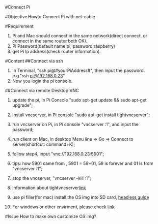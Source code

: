 #Connect Pi

#Objective
Howto Connect Pi with net-cable

#Requirement
1. Pi and Mac should connect in the same network(direct connect, or connect in the same router both OK).
2. Pi Password(default name:pi, password:raspberry)
3. get Pi Ip address(check router information).

#Content
##Connect via ssh
1. In Terminal, "ssh pi@#yourPiAddress#", then input the password. e.g."ssh pi@192.168.0.23"
2. Now you login the pi console.

##Connect via remote Desktop VNC
1. update the pi, in Pi Console "sudo apt-get update && sudo apt-get upgrade";
2. install vncserver, in Pi console "sudo apt-get install tightvncserver";
3. run vncserver on Pi, in Pi console "vncserver :1", and input the password;
4. run client on Mac, in desktop Menu line => Go => Connect to server(shortcut: command+K);
5. follow step4, input "vnc://192.168.0.23:5901";
6. tips: how 5901 came from , 5901 = 59+01, 59 is forever and 01 is from "vncserver :1";
7. stop the vncserver, "vncserver -kill :1";
7. information about tightvncserver[link](http://www.tightvnc.com/vncserver.1.php)

1. use pi filler(for mac) install the OS img into SD card, [headless guide](https://learn.adafruit.com/beaglebone-black-installing-operating-systems/mac-os-x)
2. For windows or other envirment, please check [link](http://www.tweaking4all.com/hardware/raspberry-pi/install-img-to-sd-card/)

#Issue
How to make own customize OS img?
